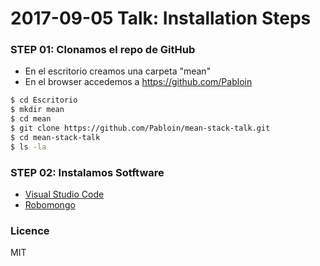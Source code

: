 # 2017-09-05 Talk: Installation Steps


### STEP 01: Clonamos el repo de GitHub 

- En el escritorio creamos una carpeta "mean"
- En el browser accedemos a https://github.com/Pabloin

```sh
$ cd Escritorio
$ mkdir mean
$ cd mean
$ git clone https://github.com/Pabloin/mean-stack-talk.git
$ cd mean-stack-talk
$ ls -la
```



### STEP 02: Instalamos Sotftware

- [Visual Studio Code](https://code.visualstudio.com)
- [Robomongo](https://robomongo.org)



### Licence

MIT




[Visual Studio Code]: <https://code.visualstudio.com>
[Robomongo]: <https://robomongo.org>